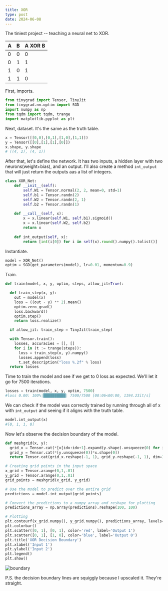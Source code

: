 ```yaml
---
title: XOR
type: post
date: 2024-06-08
---
```


The tiniest project -- teaching a neural net to XOR. 

| A | B | A XOR B |
|---|---|---------|
| 0 | 0 |    0    |
| 0 | 1 |    1    |
| 1 | 0 |    1    |
| 1 | 1 |    0    |

First, imports.

```python
from tinygrad import Tensor, TinyJit
from tinygrad.nn.optim import SGD
import numpy as np
from tqdm import tqdm, trange
import matplotlib.pyplot as plt
```

Next, dataset. It's the same as the truth table.

```python
x = Tensor([[0,0],[0,1],[1,0],[1,1]])
y = Tensor([[0],[1],[1],[0]])
x.shape, y.shape
# ((4, 2), (4, 1))
```

After that, let's define the network. It has two inputs, a hidden layer with two neurons(weight+bias), and an output. I'll also create a method `int_output` that will just return the outputs aas a list of integers.

```python
class XOR_Net:
    def __init__(self):
        self.W1 = Tensor.normal(2, 2, mean=0, std=1)
        self.b1 = Tensor.randn(2)
        self.W2 = Tensor.randn(2, 1)
        self.b2 = Tensor.randn(1)
    
    def __call__(self, x):
        x = x.linear(self.W1, self.b1).sigmoid()
        x = x.linear(self.W2, self.b2)
        return x
    
    def int_output(self, x):
        return [int(i[0]) for i in self(x).round().numpy().tolist()]
```

Instantiate.

```python
model = XOR_Net()
optim = SGD(get_parameters(model), lr=0.01, momentum=0.9)
```

Train.

```python
def train(model, x, y, optim, steps, allow_jit=True):

  def train_step(x, y):
    out = model(x)
    loss = ((out - y) ** 2).mean()
    optim.zero_grad()
    loss.backward()
    optim.step()
    return loss.realize()

  if allow_jit: train_step = TinyJit(train_step)

  with Tensor.train():
    losses, accuracies = [], []
    for i in (t := trange(steps)):
      loss = train_step(x, y).numpy()
      losses.append(loss)
      t.set_description("loss %.2f" % loss)
  return losses
```

Time to train the model and see if we get to 0 loss as expected. We'll let it go for 7500 iterations.

```python
losses = train(model, x, y, optim, 7500)
#loss 0.00: 100%|██████████| 7500/7500 [00:06<00:00, 1194.23it/s]
```

We can check if the model was correctly trained by running through all of x with `int_output` and seeing if it aligns with the truth table.

```python
model.int_output(x)
#[0, 1, 1, 0]
```

Now let's observe the decision boundary of the model.

```python
def meshgrid(x, y):
  grid_x = Tensor.cat(*[x[idx:idx+1].expand(y.shape).unsqueeze(0) for idx in range(x.shape[0])])
  grid_y = Tensor.cat(*[y.unsqueeze(0)]*x.shape[0])
  return Tensor.cat(grid_x.reshape(-1, 1), grid_y.reshape(-1, 1), dim=1)

# Creating grid points in the input space
x_grid = Tensor.arange(0,1,.01)
y_grid = Tensor.arange(0,1,.01)
grid_points = meshgrid(x_grid, y_grid)

# Use the model to predict over the entire grid
predictions = model.int_output(grid_points)

# Convert the predictions to a numpy array and reshape for plotting
predictions_array = np.array(predictions).reshape(100, 100)

# Plotting
plt.contourf(x_grid.numpy(), y_grid.numpy(), predictions_array, levels=[0, 0.5, 1], cmap='RdGy')
plt.colorbar()
plt.scatter([0, 1], [0, 1], color='red', label='Output 1')
plt.scatter([0, 1], [1, 0], color='blue', label='Output 0')
plt.title('XOR Decision Boundary')
plt.xlabel('Input 1')
plt.ylabel('Input 2')
plt.legend()
plt.show()
```

![boundary](/boundary.png)

P.S. the decision boundary lines are squiggly because I upscaled it. They're straight.
